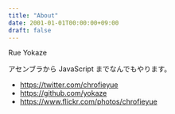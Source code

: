 ```yaml
---
title: "About"
date: 2001-01-01T00:00:00+09:00
draft: false
---
```


Rue Yokaze

アセンブラから JavaScript までなんでもやります。

- https://twitter.com/chrofieyue
- https://github.com/yokaze
- https://www.flickr.com/photos/chrofieyue
